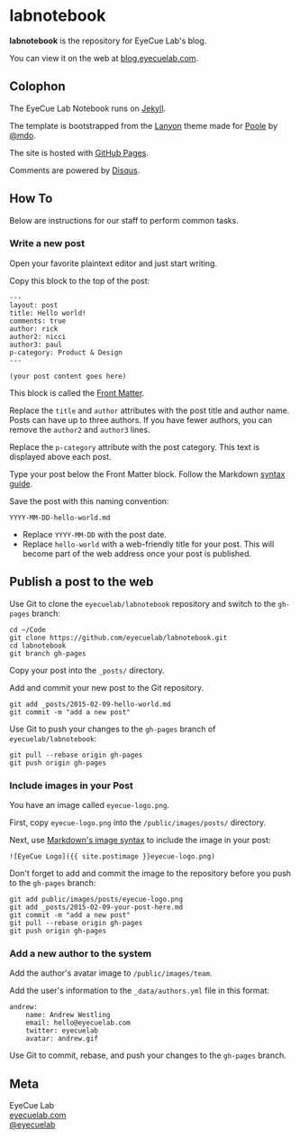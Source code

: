 # labnotebook

**labnotebook** is the repository for EyeCue Lab's blog.

You can view it on the web at [blog.eyecuelab.com](http://blog.eyecuelab.com).

## Colophon

The EyeCue Lab Notebook runs on [Jekyll](http://jekyllrb.com/). 

The template is bootstrapped from the [Lanyon](http://github.com/poole/lanyon) theme made for [Poole](http://github.com/poole/poole) by [@mdo](http://twitter.com/mdo).

The site is hosted with [GitHub Pages](https://pages.github.com/).

Comments are powered by [Disqus](https://disqus.com).

## How To

Below are instructions for our staff to perform common tasks.

### Write a new post

Open your favorite plaintext editor and just start writing.

Copy this block to the top of the post:


```
---
layout: post
title: Hello world!
comments: true
author: rick
author2: nicci
author3: paul
p-category: Product & Design
---

(your post content goes here)

```

This block is called the [Front Matter](http://jekyllrb.com/docs/frontmatter/).

Replace the `title` and `author` attributes with the post title and author name. Posts can have up to three authors. If you have fewer authors, you can remove the `author2` and `author3` lines.

Replace the `p-category` attribute with the post category. This text is displayed above each post.

Type your post below the Front Matter block. Follow the Markdown [syntax guide](https://help.github.com/articles/markdown-basics/).

Save the post with this naming convention:

`YYYY-MM-DD-hello-world.md`

- Replace `YYYY-MM-DD` with the post date.
- Replace `hello-world` with a web-friendly title for your post. This will become part of the web address once your post is published.

## Publish a post to the web

Use Git to clone the `eyecuelab/labnotebook` repository and switch to the `gh-pages` branch:


```
cd ~/Code
git clone https://github.com/eyecuelab/labnotebook.git
cd labnotebook
git branch gh-pages
```

Copy your post into the `_posts/` directory.

Add and commit your new post to the Git repository.

```
git add _posts/2015-02-09-hello-world.md
git commit -m "add a new post"
```

Use Git to push your changes to the `gh-pages` branch of `eyecuelab/labnotebook`:


```
git pull --rebase origin gh-pages
git push origin gh-pages
```

### Include images in your Post

You have an image called `eyecue-logo.png`.

First, copy `eyecue-logo.png` into the `/public/images/posts/` directory.

Next, use [Markdown's image syntax](http://daringfireball.net/projects/markdown/syntax#img) to include the image in your post:

```
![EyeCue Logo]({{ site.postimage }}eyecue-logo.png)
```

Don't forget to add and commit the image to the repository before you push to the `gh-pages` branch:

```
git add public/images/posts/eyecue-logo.png
git add _posts/2015-02-09-your-post-here.md
git commit -m "add a new post"
git pull --rebase origin gh-pages
git push origin gh-pages
```

### Add a new author to the system

Add the author's avatar image to `/public/images/team`.

Add the user's information to the `_data/authors.yml` file in this format:

```
andrew:
    name: Andrew Westling
    email: hello@eyecuelab.com
    twitter: eyecuelab
    avatar: andrew.gif
```

Use Git to commit, rebase, and push your changes to the `gh-pages` branch.

## Meta

EyeCue Lab  
[eyecuelab.com](http://eyecuelab.com)  
[@eyecuelab](http://twitter.com/eyecuelab)
